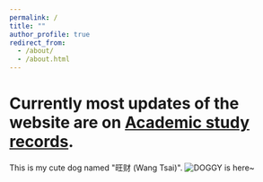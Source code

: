 ```yaml
---
permalink: /
title: ""
author_profile: true
redirect_from: 
  - /about/
  - /about.html
---
```


Currently most updates of the website are on [Academic study records](https://heymaster311.github.io//year-archive/). 
======
This is my cute dog named "旺财 (Wang Tsai)".
![DOGGY is here~](/images/wangcai.JPG)